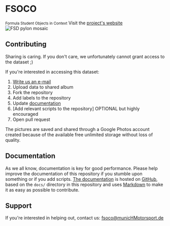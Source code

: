 # FSOCO
<small>Formula Student Objects in Context</small>
Visit the [project's website](https://ddavid.github.io/fsoco/)
![FSD pylon mosaic](https://imgur.com/JMCV3Dr.png)

## Contributing
Sharing is caring. If you don't care, we unfortunately cannot grant access to the dataset ;)

If you're interested in accessing this dataset: 
1. [Write us an e-mail](mailto:fsoco@munichmotorsport.de)
1. Upload data to shared album
1. Fork the repository
1. Add labels to the repository
1. Update [documentation](https://ddavid.github.io/fsoco/)
1. [Add relevant scripts to the repository] OPTIONAL but highly encouraged
1. Open pull request

The pictures are saved and shared through a Google Photos account created because of the available free unlimited storage without loss of quality.

## Documentation
As we all know, documentation is key for good performance. Please help improve the documentation of this repository if you stumble upon something or if you add scripts.
[The documentation](https://ddavid.github.io/fsoco/) is hosted on [GitHub](https://github.com), based on the `docs/` directory in this repository and uses [Markdown](https://github.github.com/gfm/) to make it as easy as possible to contribute.

## Support

If you're interested in helping out, contact us: <a href=mailto:fsoco@munichmotorsport.de>fsoco@municHMotorsport.de</a>
